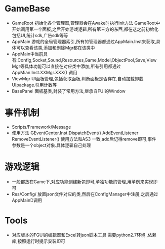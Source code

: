 # GameBase
* GameRoot 初始化各个管理器,管理器会在Awake时执行Init方法 GameRoot中开始调用第一个面板,之后开始游戏逻辑,所有第三方的东西,都在这之前初始化 包括UI,统计sdk,广告sdk等等
* AppMain 游戏的全局管理器索引,所有的管理器都通过AppMain.Inst来获取,具体可以查看该类,添加和删除Mgr都在该类中
* AppMain中当前具有:Config,Socket,Sound,Resources,Game,Model,ObjectPool,Save,ViewMgr等具体功能可以直接在对应类中添加,所有引用都通过AppMian.Inst.XXMgr.XXX() 调用
* ViewMgr UI面板管理,包括获取面板,判断面板是否存在,自动加载卸载UIpackage.引用计数等
* BasePanel 面板基类,封装了常用方法,继承自FUI的Window

# 事件机制
* Scripts/Framework/Message 
* 使用方法  GEventCenter<T>.Inst.DispatchEvent() AddEventListener  RemoveEventListener() 使用方法和AS3 一致,add后记得remove即可,事件参数是一个object对象.具体逻辑自己处理

# 游戏逻辑
* 一般都放在Game下,对应功能创建新包即可,单独功能的管理,用单例来实现即可
* Res/Config/ 放置json文件对应的类,然后在ConfigManager中注册,之后通过AppMainD调用





# Tools
* 对应版本的FGUI的编辑器和Excel转json脚本工具 需要python2.7环境 ,依赖库,按照运行时提示安装即可





